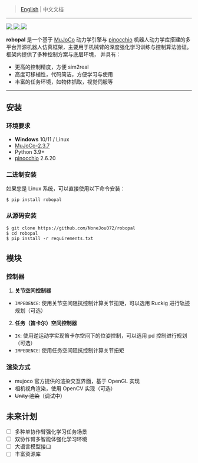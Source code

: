 <!-- Author: Haoran Zhou-->
<!-- date: 04.01.2023 -->
> [English](README.md) | 中文文档
---
<p>
  <a href="https://codeup.teambition.com/62219d81e4c44077bd46bffe/RoboIMI/tree/master" alt="GitHub">
    <img src="https://img.shields.io/github/actions/workflow/status/deepmind/mujoco/build.yml?branch=main">
  </a>
  <a href="https://mujoco.readthedocs.io/" alt="Documentation">
    <img src="https://readthedocs.org/projects/mujoco/badge/?version=latest">
  </a>
  <a href="https://codeup.teambition.com/62219d81e4c44077bd46bffe/RoboIMI/tree/master" alt="License">
    <img src="https://img.shields.io/github/license/deepmind/mujoco">
  </a>
</p>

**robopal** 是一个基于 [MuJoCo](http://mujoco.org/) 动力学引擎与 [pinocchio](https://gepettoweb.laas.fr/doc/stack-of-tasks/pinocchio/master/doxygen-html/index.html) 机器人动力学库搭建的多平台开源机器人仿真框架，主要用于机械臂的深度强化学习训练与控制算法验证。框架内提供了多种控制方案与底层环境，
并具有：
* 更高的控制精度，方便 sim2real
* 高度可移植性，代码简洁，方便学习与使用
* 丰富的任务环境，如物体抓取，视觉伺服等

---
## 安装  

### 环境要求

* **Windows** 10/11 / Linux
* [MuJoCo-2.3.7](http://mujoco.org/)
* Python 3.9+
* [pinocchio](https://gepettoweb.laas.fr/doc/stack-of-tasks/pinocchio/master/doxygen-html/index.html) 2.6.20 

### 二进制安装
  如果您是 Linux 系统，可以直接使用以下命令安装：
   ```commandline
   $ pip install robopal
   ```

### 从源码安装
  
   ```commandline
   $ git clone https://github.com/NoneJou072/robopal
   $ cd robopal
   $ pip install -r requirements.txt
   ```

## 模块
### 控制器
1. **关节空间控制器**  
* `IMPEDENCE`: 使用关节空间阻抗控制计算关节扭矩，可以选用 Ruckig 进行轨迹规划（可选） 

2. **任务（笛卡尔）空间控制器**  
* `IK`: 使用逆运动学实现笛卡尔空间下的位姿控制，可以选用 pd 控制进行规划（可选）
* `IMPEDENCE`: 使用任务空间阻抗控制计算关节扭矩
  
### 渲染方式
* mujoco 官方提供的渲染交互界面，基于 OpenGL 实现
* 相机视角渲染，使用 OpenCV 实现（可选）
* ~~Unity 渲染~~（调试中）

## 未来计划
- [ ] 多种单协作臂强化学习任务场景
- [ ] 双协作臂多智能体强化学习环境 
- [ ] 大语言模型接口
- [ ] 丰富资源库
